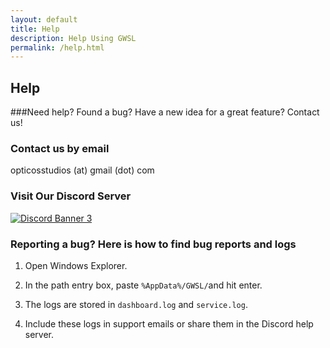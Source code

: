 ```yaml
---
layout: default
title: Help
description: Help Using GWSL
permalink: /help.html
---
```


## Help

###Need help? Found a bug? Have a new idea for a great feature? Contact us!

### Contact us by email

opticosstudios (at) gmail (dot) com

### Visit Our Discord Server

[![Discord Banner 3](https://discord.com/api/guilds/618185330289541130/widget.png?style=banner3)](https://discord.gg/VkvNgkH)


### Reporting a bug? Here is how to find bug reports and logs

1.  Open Windows Explorer.

2.  In the path entry box, paste ```%AppData%/GWSL/```and hit enter.

3.  The logs are stored in ```dashboard.log``` and ```service.log```.

4.  Include these logs in support emails or share them in the Discord help server.


